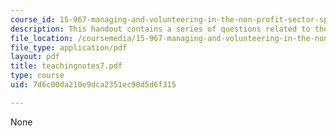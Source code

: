 ```yaml
---
course_id: 15-967-managing-and-volunteering-in-the-non-profit-sector-spring-2005
description: This handout contains a series of questions related to the case study.
file_location: /coursemedia/15-967-managing-and-volunteering-in-the-non-profit-sector-spring-2005/7d6c00da210e9dca2351ec90d5d6f315_teachingnotes7.pdf
file_type: application/pdf
layout: pdf
title: teachingnotes7.pdf
type: course
uid: 7d6c00da210e9dca2351ec90d5d6f315

---
```

None